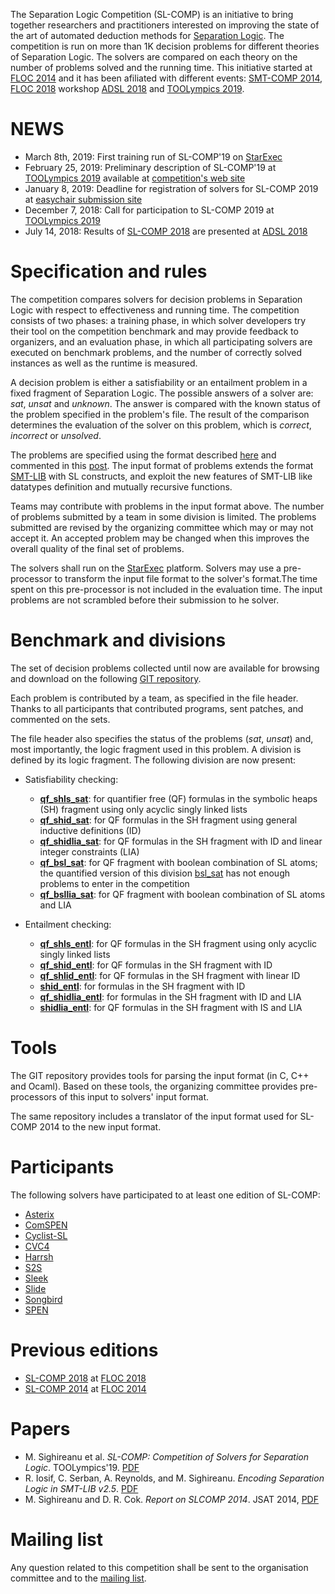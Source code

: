 The Separation Logic Competition (SL-COMP) is an initiative to bring together 
researchers and practitioners interested on improving the state of the art of 
automated deduction methods for 
[Separation Logic](http://www0.cs.ucl.ac.uk/staff/p.ohearn/SeparationLogic/Separation_Logic/SL_Home.html).
The competition is run on more than 1K decision problems for different theories 
of Separation Logic. The solvers are compared on each theory on the number
of problems solved and the running time. 
This initiative started at [FLOC 2014](http://vsl2014.at/) and 
it has been afiliated with different events: 
[SMT-COMP 2014](http://smtcomp.sourceforge.net/2014/), 
[FLOC 2018](https://www.floc18.org) workshop
[ADSL 2018](http://adsl.univ-grenoble-alpes.fr/) and 
[TOOLympics 2019](https://tacas.info/toolympics.php).

# NEWS
* March 8th, 2019: First training run of SL-COMP'19 on [StarExec](https://starexec.org)
* February 25, 2019: Preliminary description of SL-COMP'19 at [TOOLympics 2019](https://tacas.info/toolympics.php) available at [competition's web site](https://github.com/sl-comp/SL-COMP19/tree/master/doc/report/toolympics19/main.pdf)
* January 8, 2019: Deadline for registration of solvers for SL-COMP 2019 at 
     [easychair submission site](https://easychair.org/conferences/?conf=slcomp19)
* December 7, 2018: Call for participation to SL-COMP 2019 at [TOOLympics 2019](https://tacas.info/toolympics.php)
* July 14, 2018: Results of [SL-COMP 2018](https://www.irif.fr/~sighirea/sl-comp/18/index.html) are presented at 
     [ADSL 2018](http://adsl.univ-grenoble-alpes.fr/)

# Specification and rules

The competition compares solvers for decision problems in Separation Logic with respect to effectiveness and running time. 
The competition consists of two phases: a training phase, in which solver developers try their tool on the competition benchmark and may provide feedback to organizers, and an evaluation phase, in which all participating solvers are executed on benchmark problems, and the number of correctly solved instances as well as the runtime is measured.

A decision problem is either a satisfiability or an entailment problem in a fixed fragment of Separation Logic.
The possible answers of a solver are: *sat*, *unsat* and *unknown*. The answer is compared with the known status of the problem specified in the problem's file. The result of the comparison determines the evaluation of the solver on this problem, which is *correct*, *incorrect* or *unsolved*.

The problems are specified using the format described [here](docs/smtlib-sl.pdf) and commented in this [post](https://groups.google.com/forum/?hl=fr#!topic/sl-comp/3j8iaaLvTWs). 
The input format of problems extends the format [SMT-LIB](http://smtlib.cs.uiowa.edu/index.shtml) with SL constructs, and exploit the new features of SMT-LIB like datatypes definition and mutually recursive functions.

Teams may contribute with problems in the input format above. The number of problems submitted by a team in some division is limited. The problems submitted are revised by the organizing committee which may or may not accept it. An accepted problem may be changed when this improves the overall quality of the final set of problems. 

The solvers shall run on the [StarExec](https://starexec.org) platform. Solvers may use a pre-processor to transform the input file format to the solver's format.The time spent on this pre-processor is not included in the evaluation time. The input problems are not scrambled before their submission to he solver.

# Benchmark and divisions

The set of decision problems collected until now are available for browsing and download on the following [GIT repository](https://github.com/sl-comp/SL-COMP18/tree/master/bench).

Each problem is contributed by a team, as specified in the file header. Thanks to all participants that contributed programs, sent patches, and commented on the sets. 

The file header also specifies the status of the problems (*sat*, *unsat*) and, most importantly, the logic fragment used in this problem. A division is defined by its logic fragment. The following division are now present:
* Satisfiability checking:
    * [**qf_shls_sat**](https://github.com/sl-comp/SL-COMP18/tree/master/bench/qf_shls_sat): 
        for quantifier free (QF) formulas in the symbolic heaps (SH) fragment using only acyclic singly linked lists
    * [**qf_shid_sat**](https://github.com/sl-comp/SL-COMP18/tree/master/bench/qf_shid_sat): 
       for QF formulas in the SH fragment using general inductive definitions (ID)
    * [**qf_shidlia_sat**](https://github.com/sl-comp/SL-COMP18/tree/master/bench/qf_shidlia_sat): 
       for QF formulas in the SH fragment with ID and linear integer constraints (LIA)
    * [**qf_bsl_sat**](https://github.com/sl-comp/SL-COMP18/tree/master/bench/qf_bsl_sat): 
      for QF fragment with boolean combination of SL atoms; 
      the quantified version of this division [bsl_sat](https://github.com/sl-comp/SL-COMP18/tree/master/bench/bsl_sat) 
      has not enough problems to enter in the competition
    * [**qf_bsllia_sat**](https://github.com/sl-comp/SL-COMP18/tree/master/bench/qf_bsllia_sat): 
      for QF fragment with boolean combination of SL atoms and LIA

* Entailment checking:
    * [**qf_shls_entl**](https://github.com/sl-comp/SL-COMP18/tree/master/bench/qf_shls_entl): 
      for QF formulas in the SH fragment using only acyclic singly linked lists
    * [**qf_shid_entl**](https://github.com/sl-comp/SL-COMP18/tree/master/bench/qf_shid_entl): 
      for QF formulas in the SH fragment with ID
    * [**qf_shlid_entl**](https://github.com/sl-comp/SL-COMP18/tree/master/bench/qf_shlid_entl): 
      for QF formulas in the SH fragment with linear ID
    * [**shid_entl**](https://github.com/sl-comp/SL-COMP18/tree/master/bench/shid_entl): 
      for formulas in the SH fragment with ID
    * [**qf_shidlia_entl**](https://github.com/sl-comp/SL-COMP18/tree/master/bench/qf_shidlia_entl): 
      for formulas in the SH fragment with ID and LIA
    * [**shidlia_entl**](https://github.com/sl-comp/SL-COMP18/tree/master/bench/shidlia_entl): 
      for QF formulas in the SH fragment with IS and LIA

# Tools

The GIT repository provides tools for parsing the input format (in C, C++ and Ocaml).
Based on these tools, the organizing committee provides pre-processors of this input to solvers' input format.

The same repository includes a translator of the input format used for SL-COMP 2014 to the new input format.

# Participants

The following solvers have participated to at least one edition of SL-COMP:
* [Asterix](docs/solvers.md#Asterix) 
* [ComSPEN](docs/solvers.md#CSPEN)
* [Cyclist-SL](docs/solvers.md#CYCLIST)
* [CVC4](docs/solvers.md#CVC4) 
* [Harrsh](docs/solvers.md#Harrsh) 
* [S2S](docs/solvers.md#S2S)
* [Sleek](docs/solvers.md#Sleek)
* [Slide](docs/solvers.md#Slide)
* [Songbird](docs/solvers.md#SB)
* [SPEN](docs/solvers.md#SPEN)


# Previous editions
* [SL-COMP 2018](https://www.irif.fr/~sighirea/sl-comp/18/index.html) at [FLOC 2018](https://www.floc18.org)
* [SL-COMP 2014](https://www.irif.fr/~sighirea/sl-comp/14/index.html) at [FLOC 2014](http://vsl2014.at/)

# Papers

* M. Sighireanu et al. *SL-COMP: Competition of Solvers for Separation Logic*. TOOLympics'19.
  [PDF](https://github.com/sl-comp/SL-COMP19/tree/master/doc/report/toolympics19/main.pdf)
* R. Iosif, C. Serban, A. Reynolds, and M. Sighireanu. *Encoding Separation Logic in SMT-LIB v2.5*.
  [PDF](docs/smtlib-sl.pdf)
* M. Sighireanu and D. R. Cok. *Report on SLCOMP 2014*. JSAT 2014, 
  [PDF](https://www.irif.fr/~sighirea/sl-comp/14/slcomp14-report.pdf)


# Mailing list
  Any question related to this competition shall be sent to
  the organisation committee and to the
  [mailing list](https://groups.google.com/forum/sl-comp).

